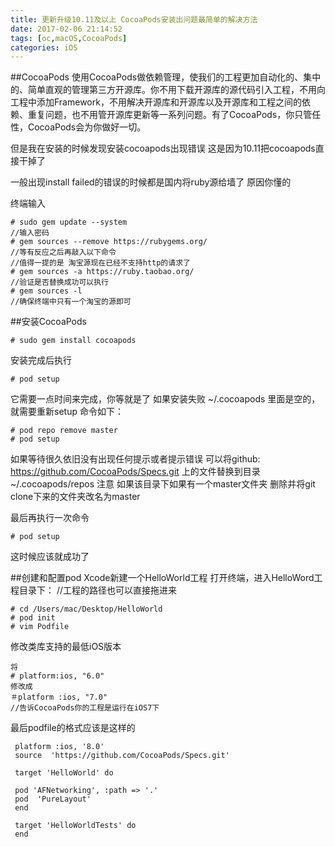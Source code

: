 ```yaml
---
title: 更新升级10.11及以上 CocoaPods安装出问题最简单的解决方法
date: 2017-02-06 21:14:52
tags: [oc,macOS,CocoaPods]
categories: iOS
---
```

##CocoaPods
使用CocoaPods做依赖管理，使我们的工程更加自动化的、集中的、简单直观的管理第三方开源库。你不用下载开源库的源代码引入工程，不用向工程中添加Framework，不用解决开源库和开源库以及开源库和工程之间的依赖、重复问题，也不用管开源库更新等一系列问题。有了CocoaPods，你只管任性，CocoaPods会为你做好一切。

<!-- more -->

但是我在安装的时候发现安装cocoapods出现错误
这是因为10.11把cocoapods直接干掉了

一般出现install failed的错误的时候都是国内将ruby源给墙了 原因你懂的

终端输入

```
# sudo gem update --system
//输入密码
# gem sources --remove https://rubygems.org/
//等有反应之后再敲入以下命令
//值得一提的是 淘宝源现在已经不支持http的请求了
# gem sources -a https://ruby.taobao.org/
//验证是否替换成功可以执行
# gem sources -l
//确保终端中只有一个淘宝的源即可
```

##安装CocoaPods

```
# sudo gem install cocoapods
```

安装完成后执行

```
# pod setup
```

它需要一点时间来完成，你等就是了
如果安装失败 ~/.cocoapods 里面是空的，就需要重新setup
命令如下：

```
# pod repo remove master  
# pod setup
```

如果等待很久依旧没有出现任何提示或者提示错误
可以将github: https://github.com/CocoaPods/Specs.git 上的文件替换到目录 ~/.cocoapods/repos
注意 如果该目录下如果有一个master文件夹 删除并将git clone下来的文件夹改名为master

最后再执行一次命令

```
# pod setup
```
这时候应该就成功了


##创建和配置pod
Xcode新建一个HelloWorld工程
打开终端，进入HelloWord工程目录下：
//工程的路径也可以直接拖进来     
```
# cd /Users/mac/Desktop/HelloWorld
# pod init
# vim Podfile
```

修改类库支持的最低iOS版本

```
将
# platform:ios, "6.0"
修改成
＃platform :ios, "7.0"
//告诉CocoaPods你的工程是运行在iOS7下
```
最后podfile的格式应该是这样的
```
 platform :ios, '8.0'
 source  'https://github.com/CocoaPods/Specs.git'

 target 'HelloWorld' do

 pod 'AFNetworking', :path => '.'
 pod  'PureLayout'
 end

 target 'HelloWorldTests' do
 end
```
